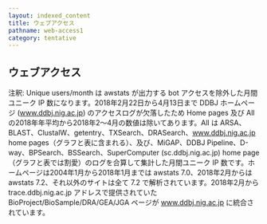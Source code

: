 ```yaml
---
layout: indexed_content
title: ウェブアクセス
pathname: web-access1
category: tentative
---
```


## ウェブアクセス

注釈: Unique users/month は awstats が出力する bot アクセスを除外した月間ユニーク IP
数になります。2018年2月22日から4月13日まで DDBJ ホームページ
(www.ddbj.nig.ac.jp) のアクセスログが欠落したため Home pages 及び All
の2018年年平均から2018年2～4月の数値は除いてあります。All は
ARSA、BLAST、ClustalW、getentry、TXSearch、DRASearch、www.ddbj.nig.ac.jp
home pages（グラフと表に含まれる）、及び、MiGAP、DDBJ
Pipeline、D-way、BPSearch、BSSearch、SuperComputer
(sc.ddbj.nig.ac.jp) home page（グラフと表では割愛）のログを合算して集計した月間ユニーク IP
数です。ホームページは2004年1月から2018年1月までは awstats
7.0、2018年2月からは awstats 7.2、それ以外のサイトは全て 7.2 で解析されています。2018年2月から
trace.ddbj.nig.ac.jp アドレスで提供されていた BioProject/BioSample/DRA/GEA/JGA ページが
www.ddbj.nig.ac.jp に統合されています。
